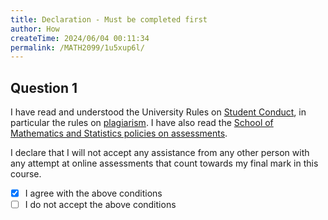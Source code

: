```yaml
---
title: Declaration - Must be completed first
author: How
createTime: 2024/06/04 00:11:34
permalink: /MATH2099/1u5xup6l/
---
```


## Question 1

<div class="how_qb">

I have read and understood the University Rules on [Student Conduct](https://student.unsw.edu.au/conduct), in particular the rules on [plagiarism](https://student.unsw.edu.au/plagiarism). I have also read the [School of Mathematics and Statistics policies on assessments](http://www.maths.unsw.edu.au/currentstudents/assessment-policies).

I declare that I will not accept any assistance from any other person with any attempt at online assessments that count towards my final mark in this course.

- [x] I agree with the above conditions
- [ ] I do not accept the above conditions

</div>